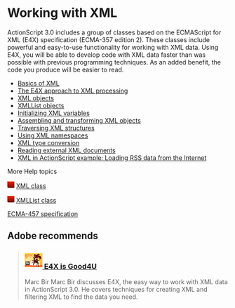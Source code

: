 # Working with XML

ActionScript 3.0 includes a group of classes based on the ECMAScript for XML
(E4X) specification (ECMA-357 edition 2). These classes include powerful and
easy-to-use functionality for working with XML data. Using E4X, you will be able
to develop code with XML data faster than was possible with previous programming
techniques. As an added benefit, the code you produce will be easier to read.

- [Basics of XML](./basics-of-xml.md)
- [The E4X approach to XML processing](./the-e4x-approach-to-xml-processing.md)
- [XML objects](./xml-objects.md)
- [XMLList objects](./xmllist-objects.md)
- [Initializing XML variables](./initializing-xml-variables.md)
- [Assembling and transforming XML objects](./assembling-and-transforming-xml-objects.md)
- [Traversing XML structures](./traversing-xml-structures.md)
- [Using XML namespaces](./using-xml-namespaces.md)
- [XML type conversion](./xml-type-conversion.md)
- [Reading external XML documents](./reading-external-xml-documents.md)
- [XML in ActionScript example: Loading RSS data from the Internet](./xml-in-actionscript-example-loading-rss-data-from-the-internet.md)

More Help topics

![](../../img/flashplatformLinkIndicator.png)
[XML class](https://help.adobe.com/en_US/FlashPlatform/reference/actionscript/3/XML.html)

![](../../img/flashplatformLinkIndicator.png)
[XMLList class](https://help.adobe.com/en_US/FlashPlatform/reference/actionscript/3/XMLList.html)

[ECMA-457 specification](https://www.ecma-international.org/publications-and-standards/standards/ecma-357/)

## Adobe recommends

> <h3 id="e4x-is-good4u"><a href="http://goo.gl/OrIZm" target="_self"><img src="../../img/marc_bir.png" /> E4X is Good4U</a></h3>
> Marc Bir
> Marc Bir discusses E4X, the easy way to work with XML data in ActionScript 3.0. He covers techniques for creating XML and filtering XML to find the data you need.
